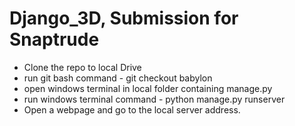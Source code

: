 # Django_3D, Submission for Snaptrude

- Clone the repo to local Drive
- run git bash command - git checkout babylon
- open windows terminal in local folder containing manage.py 
- run windows terminal command - python manage.py runserver
- Open a webpage and go to the local server address.
